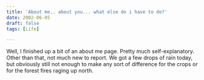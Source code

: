 ```yaml
---
title: 'About me.. about you... what else do i have to do?'
date: 2002-06-05
draft: false
tags: [Life]

---
```


Well, I finished up a bit of an about me page. Pretty much self-explanatory. Other than that, not much new to report. We got a few drops of rain today, but obviously still not enough to make any sort of difference for the crops or for the forest fires raging up north.